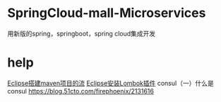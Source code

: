 # SpringCloud-mall-Microservices
用新版的spring，springboot，spring cloud集成开发

# help
[Eclipse搭建maven项目的流](https://www.cnblogs.com/andy-lehhaxm/p/9444158.html)
[Eclipse安装Lombok插件](https://my.oschina.net/u/154866/blog/4288704)
consul（一）什么是consul https://blog.51cto.com/firephoenix/2131616
